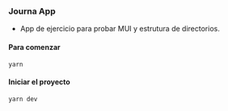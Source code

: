 ### Journa App

* App de ejercicio para probar MUI y estrutura de directorios.

#### Para comenzar

```
yarn

```

#### Iniciar el proyecto
```
yarn dev
```
